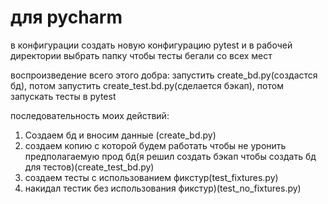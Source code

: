 # для pycharm
в конфигурации создать новую конфигурацию pytest и в рабочей директории выбрать папку чтобы тесты бегали со всех мест

воспроизведение всего этого добра:
запустить create_bd.py(создастся бд), потом запустить create_test.bd.py(сделается бэкап), потом запускать тесты в pytest


последовательность моих действий:
1) Создаем бд и вносим данные (create_bd.py)
2) создаем копию с которой будем работать чтобы не уронить предполагаемую прод бд(я решил создать бэкап чтобы создать бд для тестов)(create_test_bd.py)
3) создаем тесты с использованием фикстур(test_fixtures.py)
4) накидал тестик без использования фикстур)(test_no_fixtures.py)
